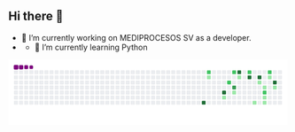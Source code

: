 ## Hi there 👋

- 🔭 I’m currently working on MEDIPROCESOS SV as a developer.
- - 🌱 I’m currently learning Python

![snake gif](https://raw.githubusercontent.com/samportan/samportan/output/github-contribution-grid-snake.gif)

<!--
**samportan/samportan** is a ✨ _special_ ✨ repository because its `README.md` (this file) appears on your GitHub profile.

Here are some ideas to get you started:

- 🔭 I’m currently working on ...
- 🌱 I’m currently learning ...
- 👯 I’m looking to collaborate on ...
- 🤔 I’m looking for help with ...
- 💬 Ask me about ...
- 📫 How to reach me: ...
- 😄 Pronouns: ...
- ⚡ Fun fact: ...
-->
